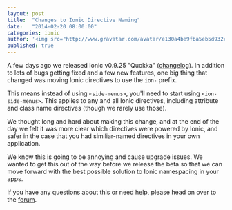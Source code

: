 ```yaml
---
layout: post
title:  "Changes to Ionic Directive Naming"
date:   "2014-02-20 08:00:00"
categories: ionic
author: '<img src="http://www.gravatar.com/avatar/e130a4be9fba5eb5d932c813fbe3a58d?s=48&amp;d=mm" class="author-icon"><a href="http://twitter.com/maxlynch" target="_blank">@maxlynch</a>'
published: true
---
```


A few days ago we released Ionic v0.9.25 "Quokka" ([changelog](https://github.com/driftyco/ionic/blob/master/CHANGELOG.md#0925-quokka-2014-02-19)). In addition to lots of bugs getting fixed and a few new features, one big thing that changed was moving Ionic directives to use the `ion-` prefix.

This means instead of using `<side-menus>`, you'll need to start using `<ion-side-menus>`. This applies to any and all Ionic directives, including attribute and class name directives (though we rarely use those).

We thought long and hard about making this change, and at the end of the day we felt it was more clear which directives were powered by Ionic, and safer in the case that
you had similiar-named directives in your own application.

We know this is going to be annoying and cause upgrade issues. We wanted to get this out of the way before we release the beta so that we can move forward with
the best possible solution to Ionic namespacing in your apps.

If you have any questions about this or need help, please head on over to the [forum](http://forum.ionicframework.com/).
